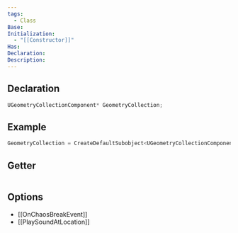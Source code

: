 ```yaml
---
tags:
  - Class
Base: 
Initialization:
  - "[[Constructor]]"
Has: 
Declaration: 
Description:
---
```


## Declaration

```cpp
UGeometryCollectionComponent* GeometryCollection;
```

## Example

```cpp
GeometryCollection = CreateDefaultSubobject<UGeometryCollectionComponent>(TEXT("GeometryCollection"));
```

## Getter

```cpp
```

## Options
- [[OnChaosBreakEvent]]
- [[PlaySoundAtLocation]]